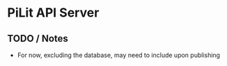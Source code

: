# PiLit API Server

## TODO / Notes

- For now, excluding the database, may need to include upon publishing
